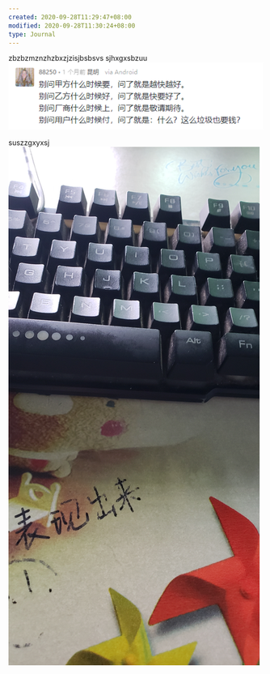 ```yaml
---
created: 2020-09-28T11:29:47+08:00
modified: 2020-09-28T11:30:24+08:00
type: Journal
---
```


zbzbzmznzhzbxzjzisjbsbsvs
sjhxgxsbzuu
![Image](./image_picker1225542215176392933.jpg)


suszzgxyxsj
![Image](./4aba27ee-43a8-4398-a082-5e9a8541fc99303395182956455729.jpg)